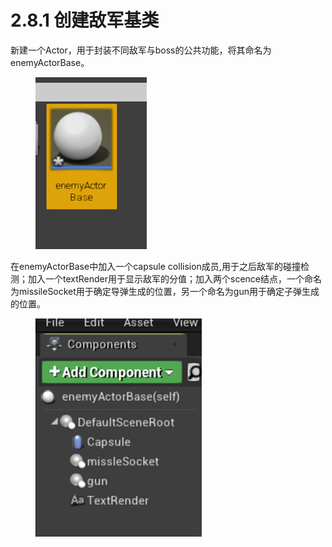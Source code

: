 # 2.8.1 创建敌军基类

新建一个Actor，用于封装不同敌军与boss的公共功能，将其命名为enemyActorBase。

<figure><img src="../../../.gitbook/assets/image (276).png" alt=""><figcaption></figcaption></figure>

在enemyActorBase中加入一个capsule collision成员,用于之后敌军的碰撞检测；加入一个textRender用于显示敌军的分值；加入两个scence结点，一个命名为missileSocket用于确定导弹生成的位置，另一个命名为gun用于确定子弹生成的位置。

<figure><img src="../../../.gitbook/assets/image (291).png" alt=""><figcaption></figcaption></figure>
